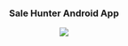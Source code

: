 <div align="center">
<h3>Sale Hunter Android App</h3>
<img src="https://user-images.githubusercontent.com/63168118/140657121-e9cb337f-9447-4010-b587-4bf94a5af610.jpg" />
</div>

</br>
